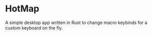 # HotMap
A simple desktop app written in Rust to change macro keybinds for a custom keyboard on the fly. 

